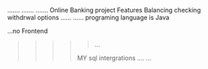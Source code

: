 .......
.......
.......
Online Banking project 
Features 
Balancing checking 
withdrwal options 
......
......
programing language is Java 
>>>
...no Frontend
>>>>>
>>>>>...
>>>>
>>>> MY sql intergrations
....
...

